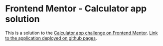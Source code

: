 # Frontend Mentor - Calculator app solution

This is a solution to the [Calculator app challenge on Frontend Mentor](https://www.frontendmentor.io/challenges/calculator-app-9lteq5N29). 
[Link to the application deployed on github pages](https://h1do.github.io/Calculator-JS-App/).
